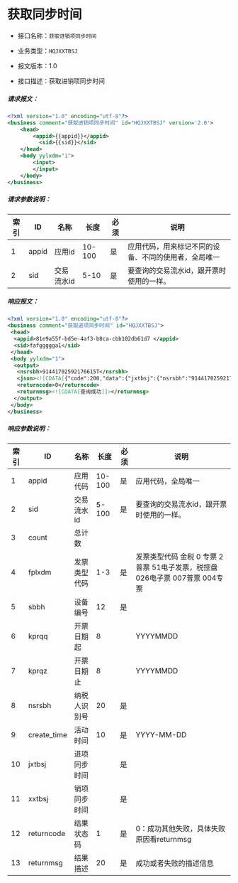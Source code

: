 # 获取同步时间

- 接口名称：`获取进销项同步时间`

- 业务类型：`HQJXXTBSJ`

- 报文版本：1.0

- 接口描述：获取进销项同步时间

##### 请求报文：

```xml
<?xml version="1.0" encoding="utf-8"?>
<business comment="获取进销项同步时间" id="HQJXXTBSJ" version='2.0'>
	<head>
		<appid>{{appid}}</appid>
		  <sid>{{sid}}</sid>
	</head>
	<body yylxdm="1">
		<input>
		</input>
	</body>
</business>

```

##### 请求参数说明：

| 索引 | ID    | 名称       | 长度   | 必须 | 说明                                                 |
| ---- | ----- | ---------- | ------ | ---- | ---------------------------------------------------- |
| 1    | appid | 应用id     | 10-100 | 是   | 应用代码，用来标记不同的设备、不同的使用者，全局唯一 |
| 2    | sid   | 交易流水id | 5-10   | 是   | 要查询的交易流水id，跟开票时使用的一样。             |

##### 响应报文：

```xml
<?xml version="1.0" encoding="utf-8"?>
<business comment="获取进项同步时间" id="HQJXXTBSJ">
 <head>
  <appid>81e9a55f-bd5e-4af3-b8ca-cbb102db61d7 </appid>
  <sid>fafggggga1</sid>
 </head>
 <body yylxdm="1">
  <output>
   <nsrsbh>91441702592176615T</nsrsbh>
   <json><![CDATA[{"code":200,"data":{"jxtbsj":{"nsrsbh":"91441702592176615T","count(1)":13,"kprqz":"20190912"},"xxtbsj":[{"sbbh":"661523312950","nsrsbh":"91441702592176615T","fplxdm":"","create_time":"2019-09-11 15:24:49","kprqq":"20160930","id":112715,"kprqz":"20190901"},{"sbbh":"661523312950","nsrsbh":"91441702592176615T","fplxdm":"","create_time":"2019-09-12 16:03:17","kprqq":"20160930","id":114352,"kprqz":"20160901"},{"sbbh":"661523312950","nsrsbh":"91441702592176615T","fplxdm":"","create_time":"2019-09-12 17:20:30","kprqq":"20160930","id":114566,"kprqz":"20190901"},{"sbbh":"661523312950","nsrsbh":"91441702592176615T","fplxdm":"","create_time":"2019-09-12 17:59:06","kprqq":"20160930","id":114601,"kprqz":"20190901"}]},"message":"成功"}]]></json>
   <returncode>0</returncode>
   <returnmsg><![CDATA[查询成功]]></returnmsg>
  </output>
 </body>
</business>
```

##### 响应参数说明：    

| 索引 | ID          | 名称         | 长度   | 必须 | 说明                                                         |
| ---- | ----------- | ------------ | ------ | ---- | ------------------------------------------------------------ |
| 1    | appid       | 应用代码     | 10-100 | 是   | 应用代码，全局唯一                                           |
| 2    | sid         | 交易流水id   | 5-100  | 是   | 要查询的交易流水id，跟开票时使用的一样。                     |
| 3    | count       | 总计数       |        |      |                                                              |
| 4    | fplxdm      | 发票类型代码 | 1-3    | 是   | 发票类型代码 金税 0 专票 2普票 51电子发票，税控盘 026电子票 007普票  004专票 |
| 5    | sbbh        | 设备编号     | 12     | 是   |                                                              |
| 6    | kprqq       | 开票日期起   | 8      |      | YYYYMMDD                                                     |
| 7    | kprqz       | 开票日期止   | 8      |      | YYYYMMDD                                                     |
| 8    | nsrsbh      | 纳税人识别号 | 20     | 是   |                                                              |
| 9    | create_time | 活动时间     | 10     | 是   | YYYY-MM-DD                                                   |
| 10   | jxtbsj      | 进项同步时间 |        | 是   |                                                              |
| 11   | xxtbsj      | 销项同步时间 |        | 是   |                                                              |
| 12   | returncode  | 结果状态码   | 1      | 是   | 0：成功其他失败，具体失败原因看returnmsg                     |
| 13   | returnmsg   | 结果描述     | 20     | 是   | 成功或者失败的描述信息                                       |

